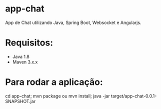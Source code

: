 # app-chat
App de Chat utilizando Java, Spring Boot, Websocket e Angularjs.

# Requisitos:
- Java 1.8
- Maven 3.x.x

# Para rodar a aplicação:
cd app-chat;
mvn package ou mvn install;
java -jar target/app-chat-0.0.1-SNAPSHOT.jar
